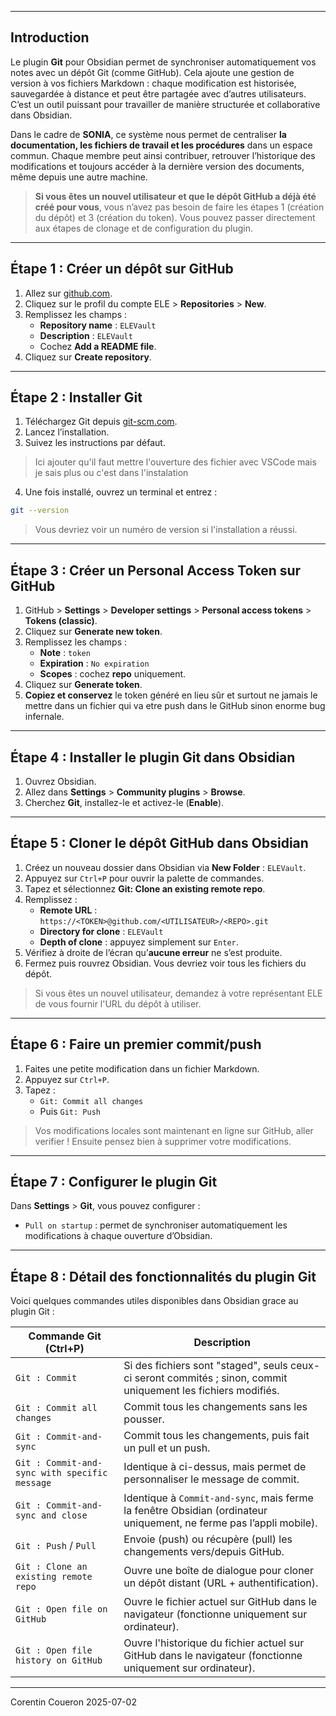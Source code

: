 
---
## Introduction

Le plugin **Git** pour Obsidian permet de synchroniser automatiquement vos notes avec un dépôt Git (comme GitHub). Cela ajoute une gestion de version à vos fichiers Markdown : chaque modification est historisée, sauvegardée à distance et peut être partagée avec d’autres utilisateurs. C’est un outil puissant pour travailler de manière structurée et collaborative dans Obsidian.

Dans le cadre de **SONIA**, ce système nous permet de centraliser **la documentation, les fichiers de travail et les procédures** dans un espace commun. Chaque membre peut ainsi contribuer, retrouver l’historique des modifications et toujours accéder à la dernière version des documents, même depuis une autre machine.

> **Si vous êtes un nouvel utilisateur et que le dépôt GitHub a déjà été créé pour vous**, vous n’avez pas besoin de faire les étapes 1 (création du dépôt) et 3 (création du token). Vous pouvez passer directement aux étapes de clonage et de configuration du plugin.

---
## Étape 1 : Créer un dépôt sur GitHub

1. Allez sur [github.com](https://github.com/).
2. Cliquez sur le profil du compte ELE > **Repositories** > **New**.
3. Remplissez les champs :
	- **Repository name** : `ELEVault`
    - **Description** : `ELEVault`
	- Cochez **Add a README file**.
4. Cliquez sur **Create repository**.

---
## Étape 2 : Installer Git

1. Téléchargez Git depuis [git-scm.com](https://git-scm.com/).
2. Lancez l’installation.
3. Suivez les instructions par défaut.

>  Ici ajouter qu'il faut mettre l'ouverture des fichier avec VSCode mais je sais plus ou c'est dans l'instalation

4. Une fois installé, ouvrez un terminal et entrez :

```bash
git --version
```

>  Vous devriez voir un numéro de version si l'installation a réussi.

---
## Étape 3 : Créer un Personal Access Token sur GitHub

1. GitHub > **Settings** > **Developer settings** > **Personal access tokens** > **Tokens (classic)**.
2. Cliquez sur **Generate new token**.
3. Remplissez les champs :
    - **Note** : `token`
    - **Expiration** : `No expiration`
    - **Scopes** : cochez **repo** uniquement.
4. Cliquez sur **Generate token**.
5. **Copiez et conservez** le token généré en lieu sûr et surtout ne jamais le mettre dans un fichier qui va etre push dans le GitHub sinon enorme bug infernale.

---
## Étape 4 : Installer le plugin Git dans Obsidian

1. Ouvrez Obsidian.
2. Allez dans **Settings** > **Community plugins** > **Browse**.
3. Cherchez **Git**, installez-le et activez-le (**Enable**).

---
## Étape 5 : Cloner le dépôt GitHub dans Obsidian

1. Créez un nouveau dossier dans Obsidian via **New Folder** : `ELEVault`.
2. Appuyez sur `Ctrl+P` pour ouvrir la palette de commandes.
3. Tapez et sélectionnez **Git: Clone an existing remote repo**.
4. Remplissez :
    - **Remote URL** : `https://<TOKEN>@github.com/<UTILISATEUR>/<REPO>.git`
    - **Directory for clone** : `ELEVault`
    - **Depth of clone** : appuyez simplement sur `Enter`.
5. Vérifiez à droite de l’écran qu’**aucune erreur** ne s’est produite.
6. Fermez puis rouvrez Obsidian. Vous devriez voir tous les fichiers du dépôt.

>  Si vous êtes un nouvel utilisateur, demandez à votre représentant ELE de vous fournir l'URL du dépôt à utiliser.

---
## Étape 6 : Faire un premier commit/push

1. Faites une petite modification dans un fichier Markdown.
2. Appuyez sur `Ctrl+P`.
3. Tapez :
    - `Git: Commit all changes`
    - Puis `Git: Push`

> Vos modifications locales sont maintenant en ligne sur GitHub, aller verifier !
> Ensuite pensez bien à supprimer votre modifications.

---
## Étape 7 : Configurer le plugin Git

Dans **Settings** > **Git**, vous pouvez configurer :

- `Pull on startup` : permet de synchroniser automatiquement les modifications à chaque ouverture d’Obsidian.

---
## Étape 8 : Détail des fonctionnalités du plugin Git

Voici quelques commandes utiles disponibles dans Obsidian grace au plugin Git :

| Commande Git (Ctrl+P)                         | Description                                                                                                         |
| --------------------------------------------- | ------------------------------------------------------------------------------------------------------------------- |
| `Git : Commit`                                | Si des fichiers sont "staged", seuls ceux-ci seront commités ; sinon, commit uniquement les fichiers modifiés.      |
| `Git : Commit all changes`                    | Commit tous les changements sans les pousser.                                                                       |
| `Git : Commit-and-sync`                       | Commit tous les changements, puis fait un pull et un push.                                                          |
| `Git : Commit-and-sync with specific message` | Identique à ci-dessus, mais permet de personnaliser le message de commit.                                           |
| `Git : Commit-and-sync and close`             | Identique à `Commit-and-sync`, mais ferme la fenêtre Obsidian (ordinateur uniquement, ne ferme pas l’appli mobile). |
| `Git : Push` / `Pull`                         | Envoie (push) ou récupère (pull) les changements vers/depuis GitHub.                                                |
| `Git : Clone an existing remote repo`         | Ouvre une boîte de dialogue pour cloner un dépôt distant (URL + authentification).                                  |
| `Git : Open file on GitHub`                   | Ouvre le fichier actuel sur GitHub dans le navigateur (fonctionne uniquement sur ordinateur).                       |
| `Git : Open file history on GitHub`           | Ouvre l'historique du fichier actuel sur GitHub dans le navigateur (fonctionne uniquement sur ordinateur).          |

---
Corentin Coueron 2025-07-02